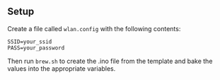 ## Setup
Create a file called `wlan.config` with the following contents:

```
SSID=your_ssid
PASS=your_password
```

Then run `brew.sh` to create the .ino file from the template and bake the values into the appropriate variables.